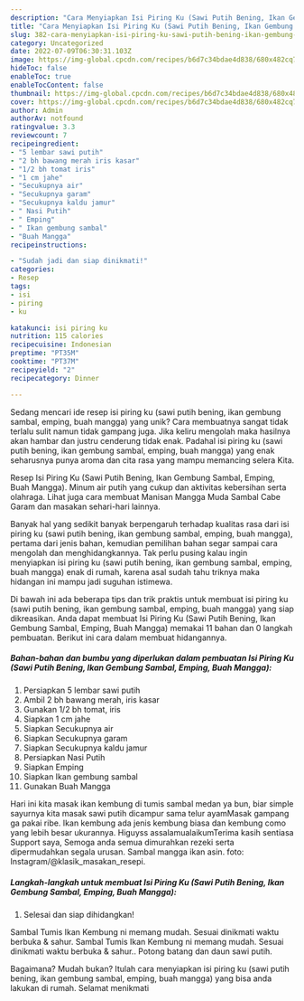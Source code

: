 ```yaml
---
description: "Cara Menyiapkan Isi Piring Ku (Sawi Putih Bening, Ikan Gembung Sambal, Emping, Buah Mangga) yang Bisa Manjain Lidah"
title: "Cara Menyiapkan Isi Piring Ku (Sawi Putih Bening, Ikan Gembung Sambal, Emping, Buah Mangga) yang Bisa Manjain Lidah"
slug: 382-cara-menyiapkan-isi-piring-ku-sawi-putih-bening-ikan-gembung-sambal-emping-buah-mangga-yang-bisa-manjain-lidah
category: Uncategorized
date: 2022-07-09T06:30:31.103Z
image: https://img-global.cpcdn.com/recipes/b6d7c34bdae4d838/680x482cq70/isi-piring-ku-sawi-putih-bening-ikan-gembung-sambal-emping-buah-mangga-foto-resep-utama.jpg
hideToc: false
enableToc: true
enableTocContent: false
thumbnail: https://img-global.cpcdn.com/recipes/b6d7c34bdae4d838/680x482cq70/isi-piring-ku-sawi-putih-bening-ikan-gembung-sambal-emping-buah-mangga-foto-resep-utama.jpg
cover: https://img-global.cpcdn.com/recipes/b6d7c34bdae4d838/680x482cq70/isi-piring-ku-sawi-putih-bening-ikan-gembung-sambal-emping-buah-mangga-foto-resep-utama.jpg
author: Admin
authorAv: notfound
ratingvalue: 3.3
reviewcount: 7
recipeingredient:
- "5 lembar sawi putih"
- "2 bh bawang merah iris kasar"
- "1/2 bh tomat iris"
- "1 cm jahe"
- "Secukupnya air"
- "Secukupnya garam"
- "Secukupnya kaldu jamur"
- " Nasi Putih"
- " Emping"
- " Ikan gembung sambal"
- "Buah Mangga"
recipeinstructions:

- "Sudah jadi dan siap dinikmati!"
categories:
- Resep
tags:
- isi
- piring
- ku

katakunci: isi piring ku 
nutrition: 115 calories
recipecuisine: Indonesian
preptime: "PT35M"
cooktime: "PT37M"
recipeyield: "2"
recipecategory: Dinner

---
```





Sedang mencari ide resep isi piring ku (sawi putih bening, ikan gembung sambal, emping, buah mangga) yang unik? Cara membuatnya sangat tidak terlalu sulit namun tidak gampang juga. Jika keliru mengolah maka hasilnya akan hambar dan justru cenderung tidak enak. Padahal isi piring ku (sawi putih bening, ikan gembung sambal, emping, buah mangga) yang enak seharusnya punya aroma dan cita rasa yang mampu memancing selera Kita.





Resep Isi Piring Ku (Sawi Putih Bening, Ikan Gembung Sambal, Emping, Buah Mangga). Minum air putih yang cukup dan aktivitas kebersihan serta olahraga. Lihat juga cara membuat Manisan Mangga Muda Sambal Cabe Garam dan masakan sehari-hari lainnya.

Banyak hal yang sedikit banyak berpengaruh terhadap kualitas rasa dari isi piring ku (sawi putih bening, ikan gembung sambal, emping, buah mangga), pertama dari jenis bahan, kemudian pemilihan bahan segar sampai cara mengolah dan menghidangkannya. Tak perlu pusing kalau ingin menyiapkan isi piring ku (sawi putih bening, ikan gembung sambal, emping, buah mangga) enak di rumah, karena asal sudah tahu triknya maka hidangan ini mampu jadi suguhan istimewa.






Di bawah ini ada beberapa tips dan trik praktis untuk membuat isi piring ku (sawi putih bening, ikan gembung sambal, emping, buah mangga) yang siap dikreasikan. Anda dapat membuat Isi Piring Ku (Sawi Putih Bening, Ikan Gembung Sambal, Emping, Buah Mangga) memakai 11 bahan dan 0 langkah pembuatan. Berikut ini cara dalam membuat hidangannya.

<!--inarticleads1-->

##### Bahan-bahan dan bumbu yang diperlukan dalam pembuatan Isi Piring Ku (Sawi Putih Bening, Ikan Gembung Sambal, Emping, Buah Mangga):

1. Persiapkan 5 lembar sawi putih
1. Ambil 2 bh bawang merah, iris kasar
1. Gunakan 1/2 bh tomat, iris
1. Siapkan 1 cm jahe
1. Siapkan Secukupnya air
1. Siapkan Secukupnya garam
1. Siapkan Secukupnya kaldu jamur
1. Persiapkan  Nasi Putih
1. Siapkan  Emping
1. Siapkan  Ikan gembung sambal
1. Gunakan Buah Mangga


Hari ini kita masak ikan kembung di tumis sambal medan ya bun, biar simple sayurnya kita masak sawi putih dicampur sama telur ayamMasak gampang ga pakai ribe. Ikan kembung ada jenis kembung biasa dan kembung como yang lebih besar ukurannya. Higuyss assalamualaikumTerima kasih sentiasa Support saya, Semoga anda semua dimurahkan rezeki serta dipermudahkan segala urusan. Sambal mangga ikan asin. foto: Instagram/@klasik_masakan_resepi. 

<!--inarticleads2-->

##### Langkah-langkah untuk membuat Isi Piring Ku (Sawi Putih Bening, Ikan Gembung Sambal, Emping, Buah Mangga):


1. Selesai dan siap dihidangkan!

Sambal Tumis Ikan Kembung ni memang mudah. Sesuai dinikmati waktu berbuka &amp; sahur. Sambal Tumis Ikan Kembung ni memang mudah. Sesuai dinikmati waktu berbuka &amp; sahur.. Potong batang dan daun sawi putih. 

Bagaimana? Mudah bukan? Itulah cara menyiapkan isi piring ku (sawi putih bening, ikan gembung sambal, emping, buah mangga) yang bisa anda lakukan di rumah. Selamat menikmati

